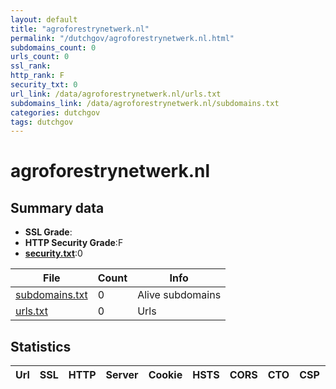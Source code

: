 ```yaml
---
layout: default
title: "agroforestrynetwerk.nl"
permalink: "/dutchgov/agroforestrynetwerk.nl.html"
subdomains_count: 0
urls_count: 0
ssl_rank: 
http_rank: F
security_txt: 0
url_link: /data/agroforestrynetwerk.nl/urls.txt
subdomains_link: /data/agroforestrynetwerk.nl/subdomains.txt
categories: dutchgov
tags: dutchgov
---
```



# agroforestrynetwerk.nl
## Summary data


 - **SSL Grade**:
 - **HTTP Security Grade**:F
 - **[security.txt](https://www.digitaleoverheid.nl/nieuws/standaard-security-txt-nu-verplicht-voor-overheid/)**:0


| File       | Count | Info |
|------------|-------|------|
|[subdomains.txt](/DutchGovScope/data/agroforestrynetwerk.nl/subdomains.txt)|0|Alive subdomains|
|[urls.txt](/DutchGovScope/data/agroforestrynetwerk.nl/urls.txt)|0|Urls|


## Statistics


| Url | SSL | HTTP | Server | Cookie | HSTS | CORS | CTO | CSP | XFO | XXP | RP |FP| Tech |Title |
|--------|-------|-------|------|------|------|------|------|------|------|------|------|------|------|------|


